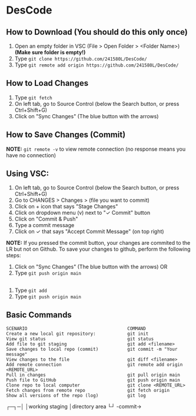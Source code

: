 # DesCode

## How to Download (You should do this only once)
1. Open an empty folder in VSC (File > Open Folder > &lt;Folder Name>) **(Make sure folder is empty!)**
2. Type `git clone https://github.com/241580L/DesCode/`
3. Type `git remote add origin https://github.com/241580L/DesCode/`

## How to Load Changes
1. Type `git fetch`
2. On left tab, go to Source Control (below the Search button, or press Ctrl+Shift+G)
3. Click on "Sync Changes" (The blue button with the arrows)

## How to Save Changes (Commit)
**NOTE:** `git remote -v` to view remote connection (no response means you have no connection)

## Using VSC:
1. On left tab, go to Source Control (below the Search button, or press Ctrl+Shift+G)
2. Go to CHANGES > Changes > (file you want to commit)
3. Click on + icon that says "Stage Changes"
4. Click on dropdown menu (v) next to "✓ Commit" button
5. Click on "Commit & Push"
6. Type a commit message
7. Click on ✓ that says "Accept Commit Message" (on top right)

**NOTE:**
If you pressed the commit button, your changes are commited to the LR but not on Github.
To save your changes to github, perform the following steps:
1. Click on "Sync Changes" (The blue button with the arrows)
OR
1. Type `git push origin main`

##
1. Type `git add`
2. Type `git push origin main`

## Basic Commands
```
SCENARIO                                      COMMAND
Create a new local git repository:            git init
View git status                               git status
Add file to git staging                       git add <filename>
Save changes to local repo (commit)           git commit -m "Your message"
View changes to the file                      git diff <filename>
Add remote connection                         git remote add origin <REMOTE_URL>
Pull in changes                               git pull origin main
Push file to GitHub	                          git push origin main
Clone repo to local computer                  git clone <REMOTE_URL>
Fetch changes from remote repo                git fetch origin
Show all versions of the repo (log)           git log
```
┌─┐─│
│working  staging
│directory area
└┘
-commit→
